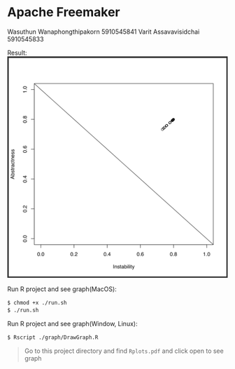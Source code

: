# Apache Freemaker

Wasuthun Wanaphongthipakorn 5910545841
Varit    Assavavisidchai    5910545833

Result:
![alt text](https://github.com/wasuthun/FreemakerWSP/blob/master/graph/Screen%20Shot%202561-11-12%20at%2016.12.20.png)


Run R project and see graph(MacOS):
```sh
$ chmod +x ./run.sh
$ ./run.sh
```

Run R project and see graph(Window, Linux):
```sh
$ Rscript ./graph/DrawGraph.R
```
> Go to this project directory and find `Rplots.pdf` and click open to see graph
